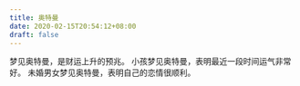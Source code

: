 ```yaml
---
title: 奥特曼
date: 2020-02-15T20:54:12+08:00
draft: false
---
```


梦见奥特曼，是财运上升的预兆。
小孩梦见奥特曼，表明最近一段时间运气非常好。
未婚男女梦见奥特曼，表明自己的恋情很顺利。
